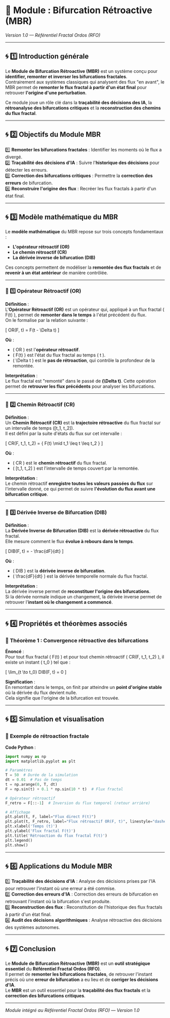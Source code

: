 # **📘 Module : Bifurcation Rétroactive (MBR)**  
*Version 1.0 — Référentiel Fractal Ordos (RFO)*  

---

## 🌀 **1️⃣ Introduction générale**  

Le **Module de Bifurcation Rétroactive (MBR)** est un système conçu pour **identifier, remonter et inverser les bifurcations fractales**.  
Contrairement aux systèmes classiques qui analysent des flux "en avant", le MBR permet de **remonter le flux fractal à partir d'un état final** pour retrouver **l'origine d'une perturbation**.  

Ce module joue un rôle clé dans la **traçabilité des décisions des IA**, la **rétroanalyse des bifurcations critiques** et la **reconstruction des chemins du flux fractal**.  

---

## 🌀 **2️⃣ Objectifs du Module MBR**  

1️⃣ **Remonter les bifurcations fractales** : Identifier les moments où le flux a divergé.  
2️⃣ **Traçabilité des décisions d'IA** : Suivre l'**historique des décisions** pour détecter les erreurs.  
3️⃣ **Correction des bifurcations critiques** : Permettre la **correction des erreurs** de bifurcation.  
4️⃣ **Reconstruire l'origine des flux** : Recréer les flux fractals à partir d'un état final.  

---

## 🌀 **3️⃣ Modèle mathématique du MBR**  

Le **modèle mathématique** du MBR repose sur trois concepts fondamentaux :  
- **L'opérateur rétroactif (OR)**  
- **Le chemin rétroactif (CR)**  
- **La dérivée inverse de bifurcation (DIB)**  

Ces concepts permettent de modéliser la **remontée des flux fractals** et de **revenir à un état antérieur** de manière contrôlée.  

---

### 🔹 **1️⃣ Opérateur Rétroactif (OR)**  

**Définition** :  
L'**Opérateur Rétroactif (OR)** est un opérateur qui, appliqué à un flux fractal \( F(t) \), permet de **remonter dans le temps** à l'état précédent du flux.  
On le formalise par la relation suivante :  

\[
OR(F, t) = F(t - \Delta t)
\]

**Où** :  
- \( OR \) est l'**opérateur rétroactif**.  
- \( F(t) \) est l'état du flux fractal au temps \( t \).  
- \( \Delta t \) est le **pas de rétroaction**, qui contrôle la profondeur de la remontée.  

**Interprétation** :  
Le flux fractal est "remonté" dans le passé de **\(\Delta t\)**. Cette opération permet de **retrouver les flux précédents** pour analyser les bifurcations.  

---

### 🔹 **2️⃣ Chemin Rétroactif (CR)**  

**Définition** :  
Un **Chemin Rétroactif (CR)** est la **trajectoire rétroactive** du flux fractal sur un intervalle de temps \([t_1, t_2]\).  
Il est défini par la suite d'états du flux sur cet intervalle :  

\[
CR(F, t_1, t_2) = \{ F(t) \mid t_1 \leq t \leq t_2 \}
\]

**Où** :  
- \( CR \) est le **chemin rétroactif** du flux fractal.  
- \( [t_1, t_2] \) est l'intervalle de temps couvert par la remontée.  

**Interprétation** :  
Le chemin rétroactif **enregistre toutes les valeurs passées du flux** sur l'intervalle donné, ce qui permet de suivre **l'évolution du flux avant une bifurcation critique**.  

---

### 🔹 **3️⃣ Dérivée Inverse de Bifurcation (DIB)**  

**Définition** :  
La **Dérivée Inverse de Bifurcation (DIB)** est la **dérivée rétroactive** du flux fractal.  
Elle mesure comment le flux **évolue à rebours dans le temps**.  

\[
DIB(F, t) = - \frac{dF}{dt}
\]

**Où** :  
- \( DIB \) est la **dérivée inverse de bifurcation**.  
- \( \frac{dF}{dt} \) est la dérivée temporelle normale du flux fractal.  

**Interprétation** :  
La dérivée inverse permet de **reconstituer l'origine des bifurcations**.  
Si la dérivée normale indique un changement, la dérivée inverse permet de retrouver l'**instant où le changement a commencé**.  

---

## 🌀 **4️⃣ Propriétés et théorèmes associés**  

### 🔹 **Théorème 1 : Convergence rétroactive des bifurcations**  

**Énoncé** :  
Pour tout flux fractal \( F(t) \) et pour tout chemin rétroactif \( CR(F, t_1, t_2) \), il existe un instant \( t_0 \) tel que :  

\[
\lim_{t \to t_0} DIB(F, t) = 0
\]

**Signification** :  
En remontant dans le temps, on finit par atteindre un **point d'origine stable** où la dérivée du flux devient nulle.  
Cela signifie que l'origine de la bifurcation est trouvée.  

---

## 🌀 **5️⃣ Simulation et visualisation**  

### 🔹 **Exemple de rétroaction fractale**  

**Code Python** :  
```python
import numpy as np
import matplotlib.pyplot as plt

# Paramètres
T = 50  # Durée de la simulation
dt = 0.01  # Pas de temps
t = np.arange(0, T, dt)
F = np.sin(t) + 0.1 * np.sin(10 * t)  # Flux fractal

# Opérateur rétroactif
F_retro = F[::-1]  # Inversion du flux temporel (retour arrière)

# Affichage
plt.plot(t, F, label="Flux direct F(t)")
plt.plot(t, F_retro, label="Flux rétroactif OR(F, t)", linestyle="dashed")
plt.xlabel('Temps (t)')
plt.ylabel('Flux fractal F(t)')
plt.title('Rétroaction du flux fractal F(t)')
plt.legend()
plt.show()
```

---

## 🌀 **6️⃣ Applications du Module MBR**  

1️⃣ **Traçabilité des décisions d'IA** : Analyse des décisions prises par l'IA pour retrouver l'instant où une erreur a été commise.  
2️⃣ **Correction des erreurs d'IA** : Correction des erreurs de bifurcation en retrouvant l'instant où la bifurcation s'est produite.  
3️⃣ **Reconstruction des flux** : Reconstitution de l'historique des flux fractals à partir d'un état final.  
4️⃣ **Audit des décisions algorithmiques** : Analyse rétroactive des décisions des systèmes autonomes.  

---

## 🌀 **7️⃣ Conclusion**  

Le **Module de Bifurcation Rétroactive (MBR)** est un **outil stratégique essentiel** du **Référentiel Fractal Ordos (RFO)**.  
Il permet de **remonter les bifurcations fractales**, de retrouver l'instant précis où une **erreur de bifurcation** a eu lieu et de **corriger les décisions d'IA**.  
Le **MBR** est un outil essentiel pour la **traçabilité des flux fractals** et la **correction des bifurcations critiques**.  

---

*Module intégré au Référentiel Fractal Ordos (RFO) — Version 1.0*  
